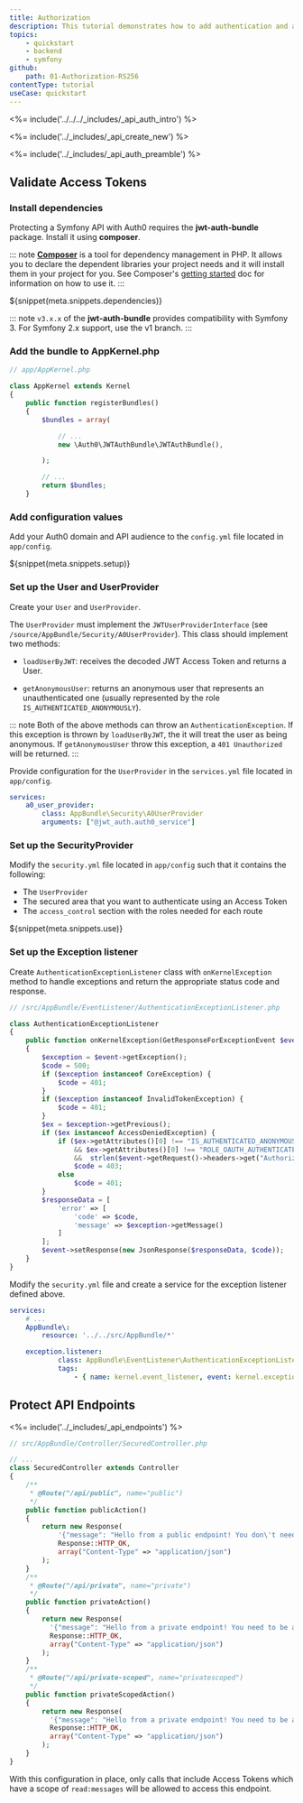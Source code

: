 ```yaml
---
title: Authorization
description: This tutorial demonstrates how to add authentication and authorization to a Symfony API.
topics:
    - quickstart
    - backend
    - symfony
github:
    path: 01-Authorization-RS256
contentType: tutorial
useCase: quickstart
---
```


<%= include('../../../_includes/_api_auth_intro') %>

<%= include('../_includes/_api_create_new') %>

<%= include('../_includes/_api_auth_preamble') %>

## Validate Access Tokens

### Install dependencies

Protecting a Symfony API with Auth0 requires the **jwt-auth-bundle** package. Install it using **composer**.

::: note
**[Composer](https://getcomposer.org/)** is a tool for dependency management in PHP. It allows you to declare the dependent libraries your project needs and it will install them in your project for you. See Composer's [getting started](https://getcomposer.org/doc/00-intro.md) doc for information on how to use it.
:::

${snippet(meta.snippets.dependencies)}

::: note
`v3.x.x` of the **jwt-auth-bundle** provides compatibility with Symfony 3. For Symfony 2.x support, use the v1 branch.
:::

### Add the bundle to AppKernel.php

```php
// app/AppKernel.php

class AppKernel extends Kernel
{
    public function registerBundles()
    {
        $bundles = array(

            // ...
            new \Auth0\JWTAuthBundle\JWTAuthBundle(),

        );

        // ...
        return $bundles;
    }
```

### Add configuration values

Add your Auth0 domain and API audience to the `config.yml` file located in `app/config`.

${snippet(meta.snippets.setup)}

### Set up the User and UserProvider

Create your `User` and `UserProvider`.

The `UserProvider` must implement the `JWTUserProviderInterface` (see `/source/AppBundle/Security/A0UserProvider`). This class should implement two methods:

- `loadUserByJWT`: receives the decoded JWT Access Token and returns a User.

- `getAnonymousUser`: returns an anonymous user that represents an unauthenticated one (usually represented by the role `IS_AUTHENTICATED_ANONYMOUSLY`).

::: note
Both of the above methods can throw an `AuthenticationException`. If this exception is thrown by `loadUserByJWT`, the it will treat the user as being anonymous. If `getAnonymousUser` throw this exception, a `401 Unauthorized` will be returned.
:::

Provide configuration for the `UserProvider` in the `services.yml` file located in `app/config`.

```yml
services:
    a0_user_provider:
        class: AppBundle\Security\A0UserProvider
        arguments: ["@jwt_auth.auth0_service"]
```

### Set up the SecurityProvider

Modify the `security.yml` file located in `app/config` such that it contains the following:

- The `UserProvider`
- The secured area that you want to authenticate using an Access Token
- The `access_control` section with the roles needed for each route

${snippet(meta.snippets.use)}

### Set up the Exception listener

Create `AuthenticationExceptionListener` class with `onKernelException` method to handle exceptions and return the appropriate status code and response. 

```php
// /src/AppBundle/EventListener/AuthenticationExceptionListener.php

class AuthenticationExceptionListener
{
    public function onKernelException(GetResponseForExceptionEvent $event)
    {
        $exception = $event->getException();
        $code = 500;
        if ($exception instanceof CoreException) {
            $code = 401;
        }
        if ($exception instanceof InvalidTokenException) {
            $code = 401;
        }
        $ex = $exception->getPrevious();
        if ($ex instanceof AccessDeniedException) {
            if ($ex->getAttributes()[0] !== "IS_AUTHENTICATED_ANONYMOUSLY"
                && $ex->getAttributes()[0] !== "ROLE_OAUTH_AUTHENTICATED"
                &&  strlen($event->getRequest()->headers->get("Authorization")) > 0)
                $code = 403;
            else
                $code = 401;
        }
        $responseData = [
            'error' => [
                'code' => $code,
                'message' => $exception->getMessage()
            ]
        ];
        $event->setResponse(new JsonResponse($responseData, $code));
    }
}
```

Modify the `security.yml` file and create a service for the exception listener defined above.

```yml
services:
    # ...
    AppBundle\:
        resource: '../../src/AppBundle/*'

    exception.listener:
            class: AppBundle\EventListener\AuthenticationExceptionListener
            tags:
                - { name: kernel.event_listener, event: kernel.exception, method: onKernelException}
```

## Protect API Endpoints

<%= include('../_includes/_api_endpoints') %>

```php
// src/AppBundle/Controller/SecuredController.php

// ...
class SecuredController extends Controller
{
    /**
     * @Route("/api/public", name="public")
     */
    public function publicAction()
    {
        return new Response(
            '{"message": "Hello from a public endpoint! You don\'t need to be authenticated to see this."}',
            Response::HTTP_OK,
            array("Content-Type" => "application/json")
        );
    }
    /**
     * @Route("/api/private", name="private")
     */
    public function privateAction()
    {
        return new Response(
          '{"message": "Hello from a private endpoint! You need to be authenticated to see this."}',
          Response::HTTP_OK,
          array("Content-Type" => "application/json")
        );
    }
    /**
     * @Route("/api/private-scoped", name="privatescoped")
     */
    public function privateScopedAction()
    {
        return new Response(
          '{"message": "Hello from a private endpoint! You need to be authenticated and have a scope of read:messages to see this."}',
          Response::HTTP_OK,
          array("Content-Type" => "application/json")
        );
    }
}
```

With this configuration in place, only calls that include Access Tokens which have a scope of `read:messages` will be allowed to access this endpoint.
